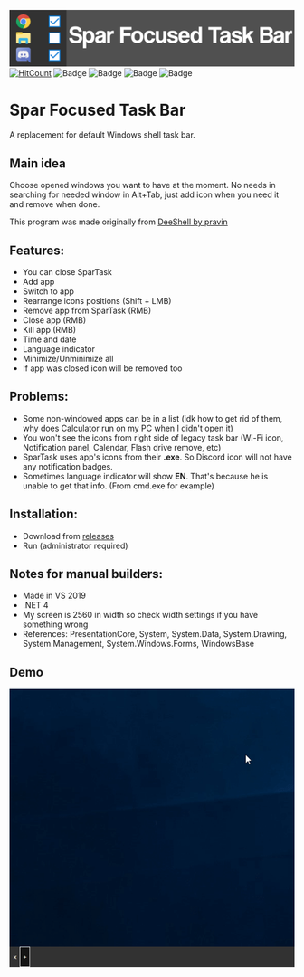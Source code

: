 ![SparTask Banner](SparTaskBanner.png)
[![HitCount](http://hits.dwyl.io/GitSparTV/SparTask.svg)](http://hits.dwyl.io/GitSparTV/SparTask)
![Badge](https://img.shields.io/github/license/GitSparTV/SparTask.svg)
![Badge](https://img.shields.io/github/release/GitSparTV/SparTask.svg)
![Badge](https://img.shields.io/github/last-commit/GitSparTV/SparTask.svg)
![Badge](https://img.shields.io/github/release-date/GitSparTV/SparTask.svg)
# Spar Focused Task Bar

A replacement for default Windows shell task bar.

## Main idea
Choose opened windows you want to have at the moment. No needs in searching for needed window in Alt+Tab, just add icon when you need it and remove when done.

This program was made originally from [DeeShell by pravin](https://github.com/pravin/deeshell)

## Features:
- You can close SparTask
- Add app
- Switch to app
- Rearrange icons positions (Shift + LMB)
- Remove app from SparTask (RMB)
- Close app (RMB)
- Kill app (RMB)
- Time and date
- Language indicator
- Minimize/Unminimize all
- If app was closed icon will be removed too

## Problems:
- Some non-windowed apps can be in a list (idk how to get rid of them, why does Calculator run on my PC when I didn't open it)
- You won't see the icons from right side of legacy task bar (Wi-Fi icon, Notification panel, Calendar, Flash drive remove, etc)
- SparTask uses app's icons from their **.exe**. So Discord icon will not have any notification badges.
- Sometimes language indicator will show **EN**. That's because he is unable to get that info. (From cmd.exe for example)

## Installation:
- Download from [releases](https://github.com/GitSparTV/SparTask/releases)
- Run (administrator required)

## Notes for manual builders:
- Made in VS 2019
- .NET 4
- My screen is 2560 in width so check width settings if you have something wrong
- References: PresentationCore, System, System.Data, System.Drawing, System.Management, System.Windows.Forms, WindowsBase

## Demo
![Demo](SparTaskDemo.gif) 
